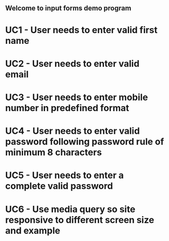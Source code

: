 ## Welcome to input forms demo program
# UC1 - User needs to enter valid first name
# UC2 - User needs to enter valid email
# UC3 - User needs to enter mobile number in predefined format
# UC4 - User needs to enter valid password following password rule of minimum 8 characters
# UC5 - User needs to enter a complete valid password
# UC6 - Use media query so site responsive to different screen size and example

